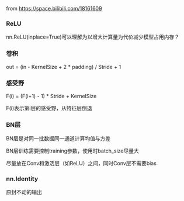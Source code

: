 from https://space.bilibili.com/18161609

### ReLU

nn.ReLU(inplace=True)可以理解为以增大计算量为代价减少模型占用内存？

### 卷积

out = (in - KernelSize + 2 * padding) / Stride + 1

### 感受野

F(i) = (F(i+1) - 1) * Stride + KernelSize

F(i)表示第i层的感受野，从特征层倒退

### BN层

BN层是对同一批数据同一通道计算均值与方差

BN层训练需要控制training参数，使用时batch_size尽量大

尽量放在Conv和激活层（如ReLU）之间，同时Conv层不需要bias

### nn.Identity

原封不动的输出
